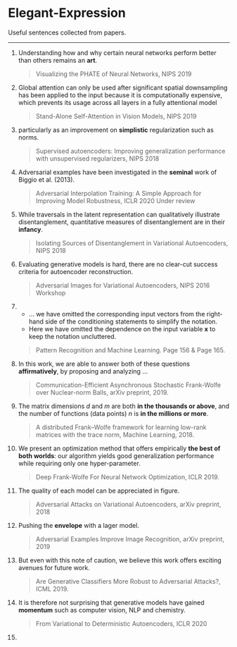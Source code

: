 # Elegant-Expression
Useful sentences collected from papers.

---

1. Understanding how and why certain neural networks perform better than others remains an **art**.

   > Visualizing the PHATE of Neural Networks, NIPS 2019

2. Global attention can only be used after significant spatial downsampling has been applied to the input because it is computationally expensive, which prevents its usage across all layers in a fully attentional model

   > Stand-Alone Self-Attention in Vision Models, NIPS 2019

3. particularly as an improvement on **simplistic** regularization such as norms.

   > Supervised autoencoders: Improving generalization performance with unsupervised regularizers, NIPS 2018

4. Adversarial examples have been investigated in the **seminal** work of Biggio et al. (2013).

   > Adversarial Interpolation Training: A Simple Approach for Improving Model Robustness, ICLR 2020 Under review

5. While traversals in the latent representation can qualitatively illustrate disentanglement, quantitative measures of disentanglement are in their **infancy**.

   > Isolating Sources of Disentanglement in Variational Autoencoders, NIPS 2018

6. Evaluating generative models is hard, there are no clear-cut success criteria for autoencoder reconstruction.

   > Adversarial Images for Variational Autoencoders, NIPS 2016 Workshop

7. - ... we have omitted the corresponding input vectors from the right-hand side of the conditioning statements to simplify the notation.
   - Here we have omitted the dependence on the input variable $\textbf{x}$ to keep the notation uncluttered.

   > Pattern Recognition and Machine Learning. Page 156 & Page 165.

8. In this work, we are able to answer both of these questions **affirmatively**, by proposing and analyzing ...

   > Communication-Efficient Asynchronous Stochastic Frank-Wolfe over Nuclear-norm Balls, arXiv preprint, 2019.

9. The matrix dimensions $d$ and $m$ are both **in the thousands or above**, and the number of functions (data points) $n$ is **in the millions or more**.

   > A distributed Frank–Wolfe framework for learning low-rank matrices with the trace norm, Machine Learning, 2018.

10. We present an optimization method that offers empirically **the best of both worlds**: our algorithm yields good generalization performance while requiring only one hyper-parameter.

    > Deep Frank-Wolfe For Neural Network Optimization, ICLR 2019.

11. The quality of each model can be appreciated in figure.

    > Adversarial Attacks on Variational Autoencoders, arXiv preprint, 2018

12. Pushing the **envelope** with a lager model.

    > Adversarial Examples Improve Image Recognition, arXiv preprint, 2019

13. But even with this note of caution, we believe this work offers exciting avenues for future work.

    > Are Generative Classifiers More Robust to Adversarial Attacks?, ICML 2019.

14. It is therefore not surprising that generative models have gained **momentum** such as computer vision, NLP and chemistry.

    > From Variational to Deterministic Autoencoders, ICLR 2020

15. 

